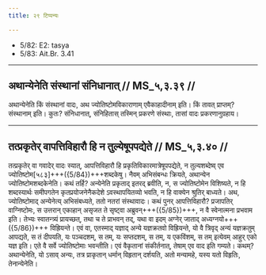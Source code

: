 ```yaml
---
title: २९ टिप्पन्यः

---
```

- 5/82: E2: tasya
- 5/83: Ait.Br. 3.41

____________________________________________


## अथान्येनेति संस्थानां संनिधानात् // MS_५,३.३९ //

अथान्येनेति किं संस्थानां वादः, अथ ज्योतिष्टोमविकाराणाम् एवैकाहादीनाम् इति। किं तावत् प्राप्तम्? संस्थानाम् इति। कुतः? संनिधानात्, संनिहितास् तस्मिन् प्रकरणे संस्थाः, तासां वादः प्रकरणानुग्रहाय।


____________________________________________


## तत्प्रकृतेर् वापत्तिविहारौ हि न तुल्येषूपपद्येते // MS_५,३.४० //

तत्प्रकृतेर् वा गवादेर् वादः स्यात्, आपत्तिविहारौ हि प्रकृतिविकारमात्रेषूपपद्येते, न तुल्यशब्देष्व् एव ज्योतिष्टोम[५८३]+++({5/84})+++शब्दकेषु। नैवम् अभिसंबन्धः क्रियते, अथान्येन ज्योतिष्टोमशब्दकेनेति। कथं तर्हि? अन्येनेति प्रकृताद् इतरद् ब्रवीति, न, स ज्योतिष्टोमेन विशिष्यते, न हि शब्दस्यार्थः समीपगतेन कृतप्रयोजनेनैकदेशे ऽवस्थापयितव्यो भवति, न हि वाक्येन श्रुतिर् बाध्यते। अथ, ज्योतिष्टोमाद् अन्येनेत्य् अभिसंबध्यते, ततो नतरां संस्थावादः। कथं पुनर् आपत्तिविहारौ? प्रजापतिर् वाग्निष्टोमः, स उत्तरान् एकाहान् असृजत ते सृष्ट्वा अब्रुवन्+++({5/85})+++, न वै स्वेनात्मना प्रभवाम इति। तेभ्यः स्वातन्त्र्यं प्रायच्छत्, तथा च ते प्राभवन् तद्, यथा वा इदम् अग्नेर् जाताद् अध्यग्नयो+++({5/86})+++ विह्रियन्ते। एवं वा, एतस्माद् यज्ञाद् अन्ये यज्ञक्रतवो विह्रियन्ते, यो वै त्रिवृद् अन्यं यज्ञक्रतुम् आपद्यते, स तं दीपयति, यः पञ्चदशम्, स तम्, यः सप्तदशम्, स तम्, य एकविंशम्, स तम् इत्येवम् आहुर् एको यज्ञ इति। एते वै सर्वे ज्योतिष्टोमाः भवन्तीति। एवं वैकृतानां संकीर्तनात्, तेषाम् एव वाद इति गम्यते। कथम्? अथान्येनेति, यो ऽसाव् अन्यः, तत्र प्राकृतान् धर्मान् विहृतान् दर्शयति, अतो मन्यामहे, यस्य यतो विहृतिः, तेनान्येनेति।
